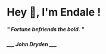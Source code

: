 <h1 title="head"> Hey 👋, I'm Endale !</h1>

**<h5><i>" Fortune befriends the bold. "</i></h5>**

*<b>___ John Dryden ___</b>*
